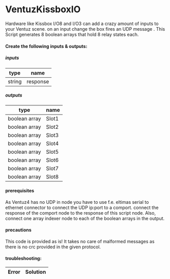 VentuzKissboxIO
===============

Hardware like Kissbox I/O8 and I/O3 can add a crazy amount of inputs to your Ventuz scene. on an input change the box fires an UDP message <comand><slot><relay><state>. This Script generates 8 boolean arrays that hold 8 relay states each.  

#### Create the following inputs & outputs:

##### inputs

| type          | name          |
| ------------- |-------------|
| string      | response |

##### outputs

| type          | name          |
| ------------- |-------------|
| boolean array | Slot1 |
| boolean array | Slot2 |
| boolean array | Slot3 |
| boolean array | Slot4 |
| boolean array | Slot5 |
| boolean array | Slot6 |
| boolean array | Slot7 |
| boolean array | Slot8 |

#### prerequisites
As Ventuz4 has no UDP in node you have to use f.e. eltimas serial to ethernet connector to connect the UDP ip:port to a comport. connect the response of the comport node to the response of this script node. Also, connect one array indexer node to each of the boolean arrays in the output. 

#### precautions
This code is provided as is! 
It takes no care of malformed messages as there is no crc provided in the given protocol.

#### troubleshooting:

|Error    | Solution |
|---------|-----|










